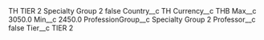<?xml version="1.0" encoding="UTF-8"?>
<CustomMetadata xmlns="http://soap.sforce.com/2006/04/metadata" xmlns:xsi="http://www.w3.org/2001/XMLSchema-instance" xmlns:xsd="http://www.w3.org/2001/XMLSchema">
    <label>TH TIER 2 Specialty Group 2</label>
    <protected>false</protected>
    <values>
        <field>Country__c</field>
        <value xsi:type="xsd:string">TH</value>
    </values>
    <values>
        <field>Currency__c</field>
        <value xsi:type="xsd:string">THB</value>
    </values>
    <values>
        <field>Max__c</field>
        <value xsi:type="xsd:double">3050.0</value>
    </values>
    <values>
        <field>Min__c</field>
        <value xsi:type="xsd:double">2450.0</value>
    </values>
    <values>
        <field>ProfessionGroup__c</field>
        <value xsi:type="xsd:string">Specialty Group 2</value>
    </values>
    <values>
        <field>Professor__c</field>
        <value xsi:type="xsd:boolean">false</value>
    </values>
    <values>
        <field>Tier__c</field>
        <value xsi:type="xsd:string">TIER 2</value>
    </values>
</CustomMetadata>
